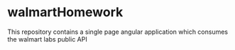 # walmartHomework
This repository contains a single page angular application which consumes the walmart labs public API
